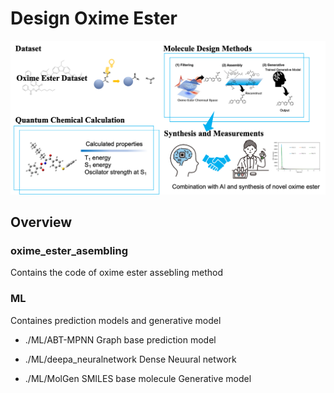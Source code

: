 # Design Oxime Ester

<img src='./docs/abstract.png' width=900>

## Overview

### oxime_ester_asembling

Contains the code of oxime ester assebling method

### ML

Containes prediction models and generative model

- ./ML/ABT-MPNN
  Graph base prediction model

- ./ML/deepa_neuralnetwork
  Dense Neuural network

- ./ML/MolGen
  SMILES base molecule Generative model

